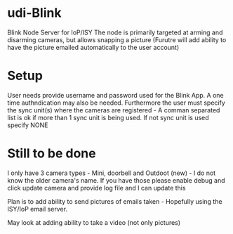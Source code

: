 # udi-Blink
Blink Node Server for IoP/ISY
The node is primarily targeted at arming and disarming cameras, but allows snapping a picture (Furutre will add ability to have the picture emailed automatically to the user account)

# Setup
User needs provide username and password used for the Blink App.  A one time authndication may also be needed.
Furthermore the user must specify the sync unit(s) where the cameras are registered - A comman separated list is ok if more than 1 sync unit is being used.  If not sync unit is used specify NONE


# Still to be done
I only have 3 camera types - Mini, doorbell and Outdoot (new) - I do not know the older camera's name. If you have those please enable debug and click update camera and provide log file and I can update this 

Plan is to add ability to send pictures of emails taken - Hopefully using the ISY/IoP email server.

May look at adding ability to take a video (not only pictures)
